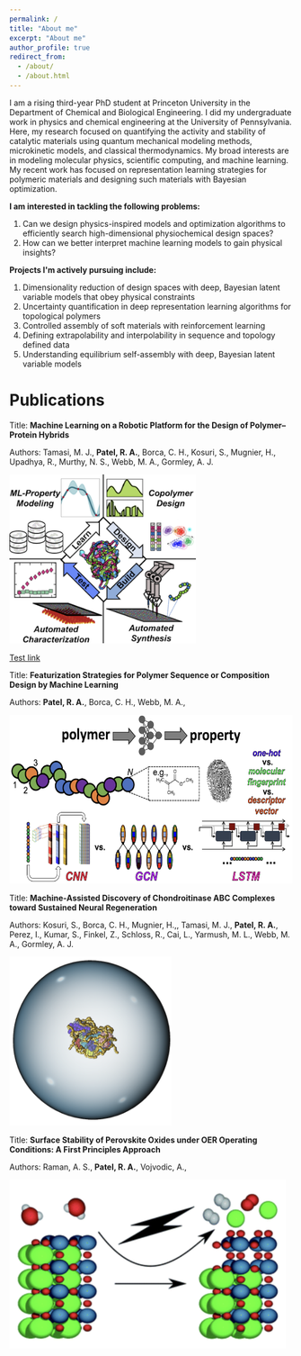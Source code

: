 ```yaml
---
permalink: /
title: "About me"
excerpt: "About me"
author_profile: true
redirect_from: 
  - /about/
  - /about.html
---
```

I am a rising third-year PhD student at Princeton University in the Department of Chemical and Biological Engineering. I did my undergraduate work in physics and chemical engineering at the University of Pennsylvania. Here, my research focused on quantifying the activity and stability of catalytic materials using quantum mechanical modeling methods, microkinetic models, and classical thermodynamics. My broad interests are in modeling molecular physics, scientific computing, and machine learning. My recent work has focused on representation learning strategies for polymeric materials and designing such materials with Bayesian optimization. 

**I am interested in tackling the following problems:**

1. Can we design physics-inspired models and optimization algorithms to efficiently search high-dimensional physiochemical design spaces?
2. How can we better interpret machine learning models to gain physical insights? 

**Projects I'm actively pursuing include:**

1. Dimensionality reduction of design spaces with deep, Bayesian latent variable models that obey physical constraints
2. Uncertainty quantification in deep representation learning algorithms for topological polymers
3. Controlled assembly of soft materials with reinforcement learning
4. Defining extrapolability and interpolability in sequence and topology defined data
5. Understanding equilibrium self-assembly with deep, Bayesian latent variable models 

Publications
======

Title: **Machine Learning on a Robotic Platform for the Design of Polymer–Protein Hybrids**

Authors: Tamasi, M. J., **Patel, R. A.**, Borca, C. H., Kosuri, S., Mugnier, H., Upadhya, R., Murthy, N. S., Webb, M. A., Gormley, A. J.

<img src="/images/3_enzyme.png" height="300">

[Test link](https://www.youtube.com/)


Title: **Featurization Strategies for Polymer Sequence or Composition Design by Machine Learning**

Authors: **Patel, R. A.**, Borca, C. H., Webb, M. A., 

<img src="/images/Featurization.png" height="300">


Title: **Machine‐Assisted Discovery of Chondroitinase ABC Complexes toward Sustained Neural Regeneration**

Authors: Kosuri, S., Borca, C. H., Mugnier, H.,, Tamasi, M. J., **Patel, R. A.**, Perez, I., Kumar, S., Finkel, Z., Schloss, R., Cai, L., Yarmush, M. L., Webb, M. A., Gormley, A. J.

<img src="/images/chabc.png" height="300">


Title: **Surface Stability of Perovskite Oxides under OER Operating Conditions: A First Principles Approach**

Authors: Raman, A. S., **Patel, R. A.**, Vojvodic, A., 

<img src="/images/faraday_discuss.png" height="300">

